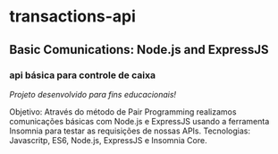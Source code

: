 # transactions-api

## Basic Comunications: Node.js and ExpressJS
### api básica para controle de caixa

_Projeto desenvolvido para fins educacionais!_

Objetivo: Através do método de Pair Programming realizamos comunicações básicas com Node.js e ExpressJS usando a ferramenta Insomnia para testar as requisições de nossas APIs. Tecnologias: Javascritp, ES6, Node.js, ExpressJS e Insomnia Core.